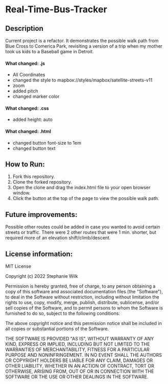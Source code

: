# Real-Time-Bus-Tracker
## Description
Current project is a refactor. It demonstrates the possible walk path from Blue Cross to Comerica Park, revisiting a version of a trip when my mother took us kids to a Baseball game in Detroit.
#### What changed: .js
* All Coordinates
* changed the style to mapbox://styles/mapbox/satellite-streets-v11
* zoom
* added pitch
* changed marker color
#### What changed: .css
* added height: auto
#### What changed: .html
* changed button font-size to 1em
* changed button text
## How to Run: 
1. Fork this repository.
2. Clone the forked repository.
3. Open the clone and drag the index.html file to your open browser window.
4. Click the button at the top of the page to view the possible walk path.
## Future improvements: 
Possible other routes could be added in case you wanted to avoid certain streets or traffic. There were 2 other routes that were 1 min. shorter, but required more of an elevation shift/climb/descent.
## License information: 
MIT License

Copyright (c) 2022 Stephanie Wilk

Permission is hereby granted, free of charge, to any person obtaining a copy
of this software and associated documentation files (the "Software"), to deal
in the Software without restriction, including without limitation the rights
to use, copy, modify, merge, publish, distribute, sublicense, and/or sell
copies of the Software, and to permit persons to whom the Software is
furnished to do so, subject to the following conditions:

The above copyright notice and this permission notice shall be included in all
copies or substantial portions of the Software.

THE SOFTWARE IS PROVIDED "AS IS", WITHOUT WARRANTY OF ANY KIND, EXPRESS OR
IMPLIED, INCLUDING BUT NOT LIMITED TO THE WARRANTIES OF MERCHANTABILITY,
FITNESS FOR A PARTICULAR PURPOSE AND NONINFRINGEMENT. IN NO EVENT SHALL THE
AUTHORS OR COPYRIGHT HOLDERS BE LIABLE FOR ANY CLAIM, DAMAGES OR OTHER
LIABILITY, WHETHER IN AN ACTION OF CONTRACT, TORT OR OTHERWISE, ARISING FROM,
OUT OF OR IN CONNECTION WITH THE SOFTWARE OR THE USE OR OTHER DEALINGS IN THE
SOFTWARE.

